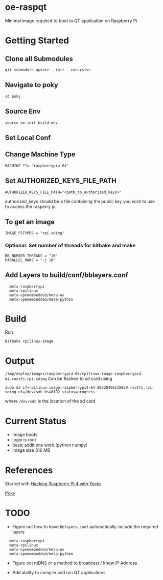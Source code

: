 # oe-raspqt
Minimal image required to boot to QT application on Raspberry Pi

# Getting Started
## Clone all Submodules
```
git submodule update --init --recursive
```

## Navigate to poky
````
cd poky
````

## Source Env
````
source oe-init-build-env
````

## Set Local Conf

## Change Machine Type
```
MACHINE ??= "raspberrypi4-64"
``` 

## Set AUTHORIZED_KEYS_FILE_PATH
```
AUTHORIZED_KEYS_FILE_PATH="<path_to_authorized_keys>"
```
authorized_keys should be a file containing the public key you wish to use to access the rasperry pi

## To get an image
```
IMAGE_FSTYPES = "rpi-sdimg"
```
### Optional: Set number of threads for bitbake and make
```
BB_NUMBER_THREADS = "16"
PARALLEL_MAKE = "-j 16"
```

## Add Layers to build/conf/bblayers.conf
```
  meta-raspberrypi
  meta-rpilinux
  meta-openembedded/meta-oe
  meta-openembedded/meta-python
```

# Build
Run

```
bitbake rpilinux-image
```

# Output
`/tmp/deploy/images/raspberrypi4-64/rpilinux-image-raspberrypi4-64.rootfs.rpi-sdimg`
Can be flashed to sd card using
```
sudo dd if=rpilinux-image-raspberrypi4-64-20220406135939.rootfs.rpi-sdimg of=/dev/sdb bs=8192 status=progress
```
where `/dev/sdb` is the location of the sd card

# Current Status
* Image boots
* login is root
* basic additions work (python numpy)
* image size 316 MB

# References
Started with [Hacking Raspberry Pi 4 with Yocto](https://lancesimms.com/RaspberryPi/HackingRaspberryPi4WithYocto_Introduction.html)

[Poky](https://git.yoctoproject.org/poky)

# TODO
* Figure out how to have `bblayers.conf` automatically include the required layers
```
  meta-raspberrypi
  meta-rpilinux
  meta-openembedded/meta-oe
  meta-openembedded/meta-python
```

* Figure out mDNS or a method to broadcast / know IP Address

* Add ability to compile and run QT applications